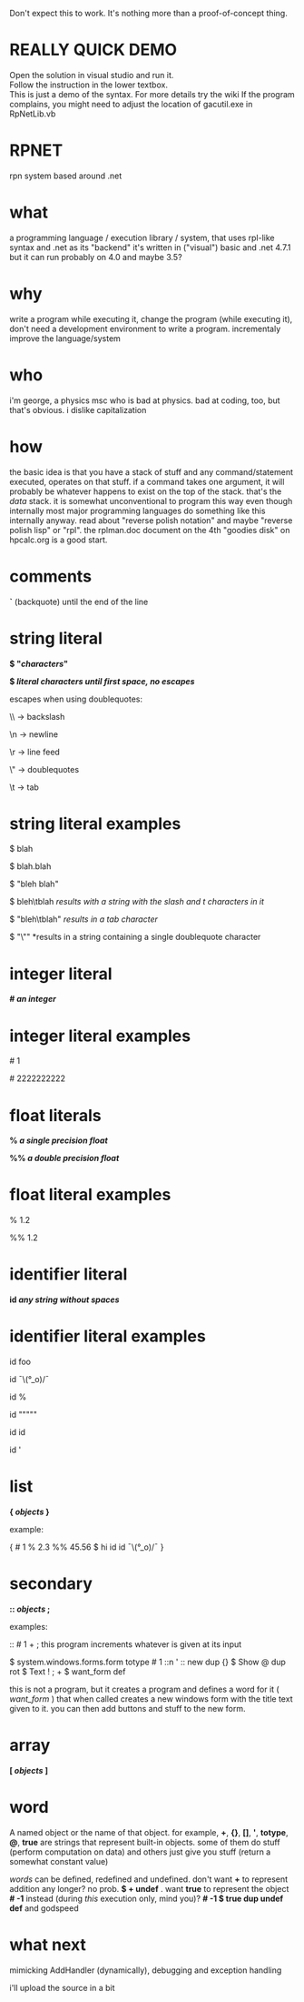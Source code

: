 Don't expect this to work. It's nothing more than a proof-of-concept thing.

# REALLY QUICK DEMO

Open the solution in visual studio and run it.  
Follow the instruction in the lower textbox.  
This is just a demo of the syntax. 
For more details try the wiki
If the program complains, you might need to adjust the location of gacutil.exe in RpNetLib.vb

# RPNET
rpn system based around .net
# what
a programming language / execution library / system, that uses rpl-like syntax and .net as its "backend"
it's written in ("visual") basic and .net 4.7.1 but it can run probably on 4.0 and maybe 3.5?
# why
write a program while executing it, change the program (while executing it), don't need a development environment to write a program. incrementaly improve the language/system
# who
i'm george, a physics msc who is bad at physics. bad at coding, too, but that's obvious. i dislike capitalization
# how

the basic idea is that you have a stack of stuff and any command/statement executed, operates on that stuff. if a command takes one argument, it will probably be whatever happens to exist on the top of the stack. that's the *data* stack. it is somewhat unconventional to program this way even though internally most major programming languages do something like this internally anyway. read about "reverse polish notation" and maybe "reverse polish lisp" or "rpl". the rplman.doc document on the 4th "goodies disk" on hpcalc.org is a good start. 

# comments

**\`** (backquote) until the end of the line

# string literal

**$ "*characters*"**

**$ *literal characters until first space, no escapes***

escapes when using doublequotes:

\\\\ -> backslash

\n -> newline

\r -> line feed

\\" -> doublequotes

\t -> tab

# string literal examples

$ blah

$ blah.blah

$ "bleh blah"

$ bleh\tblah *results with a string with the slash and t characters in it*

$ "bleh\tblah" *results in a tab character*

$ "\\"" *results in a string containing a single doublequote character

# integer literal

**# *an integer***

# integer literal examples

\# 1

\# 2222222222

# float literals

**% *a single precision float***

**%% *a double precision float***

# float literal examples

% 1.2

%% 1.2

# identifier literal

**id *any string without spaces***

# identifier literal examples

id foo

id ¯\\(°_o)/¯

id %

id """""

id id

id '

# list

**{ *objects* }**

example:

{ # 1 % 2.3 %% 45.56 $ hi id id ¯\\(°_o)/¯ }

# secondary

**:: *objects* ;**

examples:

:: # 1 + ; this program increments whatever is given at its input

$ system.windows.forms.form totype # 1 ::n ' :: new dup {} $ Show @ dup rot $ Text ! ; + $ want_form def

this is not a program, but it creates a program and defines a word for it ( *want_form* ) that when called creates a new windows form with the title text given to it. you can then add buttons and stuff to the new form.

# array

**\[ *objects* \]**

# word

A named object or the name of that object. for example, **+**, **{}**, **\[\]**, **'**, **totype**, **@**, **true** are strings that represent built-in objects. some of them do stuff (perform computation on data) and others just give you stuff (return a somewhat constant value)

*words* can be defined, redefined and undefined. don't want **+** to represent addition any longer? no prob. **$ + undef** . want **true** to represent the object **\# -1** instead (during *this* execution only, mind you)? **\# -1 $ true dup undef def** and godspeed

# what next

mimicking AddHandler (dynamically), debugging and exception handling

i'll upload the source in a bit
